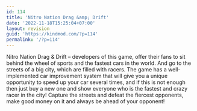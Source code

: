 ```yaml
---
id: 114
title: 'Nitro Nation Drag &amp; Drift'
date: '2022-11-18T15:25:04+07:00'
layout: revision
guid: 'https://kindmod.com/?p=114'
permalink: '/?p=114'
---
```


Nitro Nation Drag &amp; Drift – developers of this game, offer their fans to sit behind the wheel of sports and the fastest cars in the world. And go to the streets of a big city, which are filled with racers. The game has a well-implemented car improvement system that will give you a unique opportunity to speed up your car several times, and if this is not enough then just buy a new one and show everyone who is the fastest and crazy racer in the city! Capture the streets and defeat the fiercest opponents, make good money on it and always be ahead of your opponent!